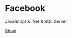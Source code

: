 # Facebook

JavaScript &amp; .Net &amp; SQL Server

 [Show](https://TTSE17.github.io/Facebook/Login_Signup/login_signup.html) 
